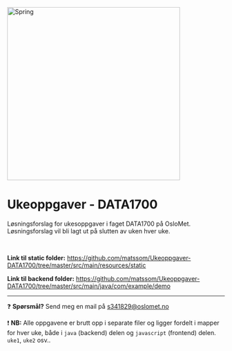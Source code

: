 <img align="center" alt="Spring" width="400px" src="https://upload.wikimedia.org/wikipedia/commons/thumb/4/44/Spring_Framework_Logo_2018.svg/800px-Spring_Framework_Logo_2018.svg.png" />

# Ukeoppgaver - DATA1700

Løsningsforslag for ukesoppgaver i faget DATA1700 på OsloMet. 
Løsningsforslag vil bli lagt ut på slutten av uken hver uke.

<br>

**Link til static folder:**
https://github.com/matssom/Ukeoppgaver-DATA1700/tree/master/src/main/resources/static

**Link til backend folder:**
https://github.com/matssom/Ukeoppgaver-DATA1700/tree/master/src/main/java/com/example/demo

<hr>

:question: **Spørsmål?** Send meg en mail på [s341829@oslomet.no](mailto:s341829@oslomet.no)

:exclamation: **NB:** Alle oppgavene er brutt opp i separate filer og ligger fordelt i mapper for hver uke, både i `java` (backend) delen og `javascript` (frontend) delen. `uke1`, `uke2` osv..

